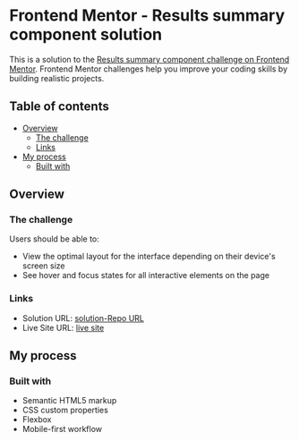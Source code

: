 # Frontend Mentor - Results summary component solution

This is a solution to the [Results summary component challenge on Frontend Mentor](https://www.frontendmentor.io/challenges/results-summary-component-CE_K6s0maV). Frontend Mentor challenges help you improve your coding skills by building realistic projects. 

## Table of contents

- [Overview](#overview)
  - [The challenge](#the-challenge)
  - [Links](#links)
- [My process](#my-process)
  - [Built with](#built-with)

## Overview

### The challenge

Users should be able to:

- View the optimal layout for the interface depending on their device's screen size
- See hover and focus states for all interactive elements on the page


### Links

- Solution URL: [solution-Repo URL ](https://github.com/omarmohy98/results-summary-component)
- Live Site URL: [live site](https://resultssummarycomponent.onrender.com/)

## My process

### Built with

- Semantic HTML5 markup
- CSS custom properties
- Flexbox
- Mobile-first workflow